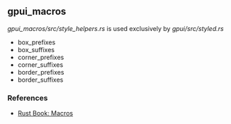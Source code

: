

## gpui_macros

*gpui_macros/src/style_helpers.rs* is used exclusively by *gpui/src/styled.rs*

* box_prefixes
* box_suffixes
* corner_prefixes
* corner_suffixes
* border_prefixes
* border_suffixes

### References

* [Rust Book: Macros](https://doc.rust-lang.org/stable/book/ch19-06-macros.html)
